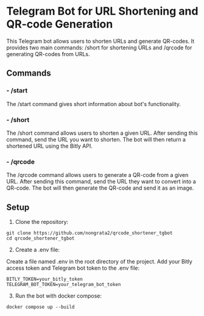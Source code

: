 # Telegram Bot for URL Shortening and QR-code Generation
This Telegram bot allows users to shorten URLs and generate QR-codes. It provides two main commands: /short for shortening URLs and /qrcode for generating QR-codes from URLs.

## Commands

### - /start

The /start command gives short information about bot's functionality.

### - /short

The /short command allows users to shorten a given URL. After sending this command, send the URL you want to shorten. The bot will then return a shortened URL using the Bitly API.

### - /qrcode

The /qrcode command allows users to generate a QR-code from a given URL. After sending this command, send the URL they want to convert into a QR-code. The bot will then generate the QR-code and send it as an image.

## Setup

1. Clone the repository:

```
git clone https://github.com/nongrata2/qrcode_shortener_tgbot
cd qrcode_shortener_tgbot
```

2. Create a .env file:

Create a file named .env in the root directory of the project.
Add your Bitly access token and Telegram bot token to the .env file:

```
BITLY_TOKEN=your_bitly_token
TELEGRAM_BOT_TOKEN=your_telegram_bot_token
```

3. Run the bot with docker compose:
```
docker compose up --build
```

